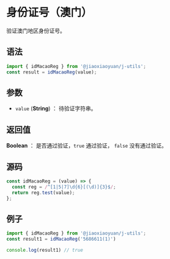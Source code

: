 

# 身份证号（澳门）

验证澳门地区身份证号。

## 语法

```js
import { idMacaoReg } from '@jiaoxiaoyuan/j-utils';
const result = idMacaoReg(value);
```

## 参数

- `value` (**String**) ： 待验证字符串。

## 返回值

**Boolean** ： 是否通过验证，`true` 通过验证， `false` 没有通过验证。

## 源码

```js
const idMacaoReg = (value) => {
  const reg = /^[1|5|7]\d{6}[(\d)]{3}$/;
  return reg.test(value);
};
```

## 例子

```js
import { idMacaoReg } from '@jiaoxiaoyuan/j-utils';
const result1 = idMacaoReg('5686611(1)')

console.log(result1) // true
```
